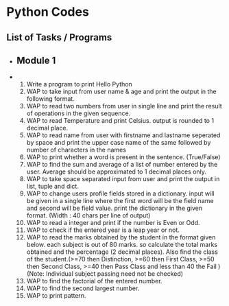 # Python Codes

## List of Tasks / Programs
- ## Module 1
- 1. Write a program to print Hello Python
  2. WAP to take input from user name & age and print the output in the following format.
  3. WAP to read two numbers from user in single line and print the result of operations in the given sequence.
  4. WAP to read Temperature and print Celsius. output is rounded to 1 decimal place.
  5. WAP to read name from user with firstname and lastname seperated by space and print the upper case name of the same followed by number of characters in the names
  6. WAP to print whether a word is present in the sentence. (True/False)
  7. WAP to find the sum and average of a list of number entered by the user. Average should be approximated to 1 decimal places only.
  8. WAP to take space separated input from user and print the output in list, tuple and dict.
  9. WAP to change users profile fields stored in a dictionary. input will be given in a single line where the first word will be the field name and second will be field value. print the dictionary in the given format. (Width : 40 chars per line of output)
  10.  WAP to read a integer and print if the number is Even or Odd.
  11. WAP to check if the entered year is a leap year or not.
  12. WAP to read the marks obtained by the student in the format given below. each subject is out of 80 marks. so calculate the total marks obtained and the percentage (2 decimal places). Also find the class of the student.(>=70 then Distinction, >=60 then First Class, >=50 then Second Class, >=40 then Pass Class and less than 40 the Fail ) (Note: Individual subject passing need not be checked)
  13. WAP to find the factorial of the entered number.
  14. WAP to find the second largest number.
  15. WAP to print pattern.